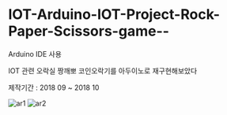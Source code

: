 # IOT-Arduino-IOT-Project-Rock-Paper-Scissors-game--

Arduino IDE 사용 <P>
IOT 관련 오락실 짱깨뽀 코인오락기를 아두이노로 재구현해보았다 <P>
제작기간 : 2018 09 ~ 2018 10<p>



![ar1](https://user-images.githubusercontent.com/55124264/71949129-b6280700-3215-11ea-8117-1f3ec9108f0b.png)
![ar2](https://user-images.githubusercontent.com/55124264/71949130-b6280700-3215-11ea-9697-7ce24751c9e6.png)
